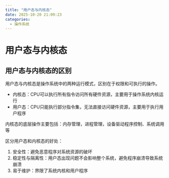 ```yaml
---
title: "用户态与内核态"  
date: 2025-10-20 21:09:23
categories: 
  - 操作系统  
---
```


# 用户态与内核态

## 用户态与内核态的区别

用户态与内核态是操作系统中的两种运行模式，区别在于权限和可执行的操作。

* 内核态：CPU可以执行所有指令访问所有硬件资源，主要用于操作系统内核运行
* 用户态：CPU只能执行部分指令集，无法直接访问硬件资源，主要用于执行用户程序

内核态的底层操作主要包括：内存管理，进程管理，设备驱动程序控制、系统调用等

区分用户态和内核态的好处：

1. 安全性：避免恶意程序对系统资源的破坏
2. 稳定性与隔离性：用户态出现问题不会影响整个系统，避免程序崩溃导致系统崩溃
3. 易于维护：界限了系统内核和用户程序

